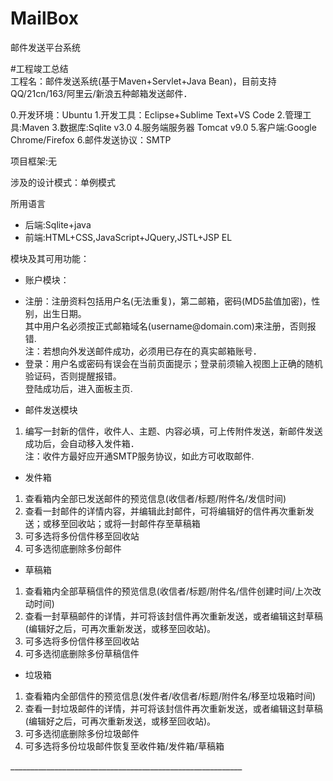 # MailBox
邮件发送平台系统

#工程竣工总结
<br>
工程名：邮件发送系统(基于Maven+Servlet+Java Bean)，目前支持QQ/21cn/163/阿里云/新浪五种邮箱发送邮件．<br>

0.开发环境：Ubuntu
1.开发工具：Eclipse+Sublime Text+VS Code
2.管理工具:Maven
3.数据库:Sqlite v3.0
4.服务端服务器 Tomcat v9.0
5.客户端:Google Chrome/Firefox
6.邮件发送协议：SMTP

项目框架:无<br>

涉及的设计模式：单例模式<br>

所用语言
- 后端:Sqlite+java<br>
- 前端:HTML+CSS,JavaScript+JQuery,JSTL+JSP EL<br>

模块及其可用功能：<br>
+ 账户模块：<br>
<ul>
	<li>注册：注册资料包括用户名(无法重复)，第二邮箱，密码(MD5盐值加密)，性别，出生日期。<br>
	其中用户名必须按正式邮箱域名(username@domain.com)来注册，否则报错.<br>
	注：若想向外发送邮件成功，必须用已存在的真实邮箱账号．<br>
	<li>登录：用户名或密码有误会在当前页面提示；登录前须输入视图上正确的随机验证码，否则提醒报错。<br>
	登陆成功后，进入面板主页.
</ul>

* 邮件发送模块
<ol>
<li>编写一封新的信件，收件人、主题、内容必填，可上传附件发送，新邮件发送成功后，会自动移入发件箱．<br>
注：收件方最好应开通SMTP服务协议，如此方可收取邮件.<br>
</ol>

+ 发件箱
<ol>
<li>查看箱内全部已发送邮件的预览信息(收信者/标题/附件名/发信时间)<br>
<li>查看一封邮件的详情内容，并编辑此封邮件，可将编辑好的信件再次重新发送；或移至回收站；或将一封邮件存至草稿箱<br>
<li>可多选将多份信件移至回收站<br>
<li>可多选彻底删除多份邮件<br>
</ol>

+ 草稿箱
<ol>
<li>查看箱内全部草稿信件的预览信息(收信者/标题/附件名/信件创建时间/上次改动时间)<br>
<li>查看一封草稿邮件的详情，并可将该封信件再次重新发送，或者编辑这封草稿(编辑好之后，可再次重新发送，或移至回收站)。<br>
<li>可多选将多份信件移至回收站<br>
<li>可多选彻底删除多份草稿信件<br>
</ol>

+ 垃圾箱
<ol>
<li>查看箱内全部信件的预览信息(发件者/收信者/标题/附件名/移至垃圾箱时间)<br>
<li>查看一封垃圾邮件的详情，并可将该封信件再次重新发送，或者编辑这封草稿(编辑好之后，可再次重新发送，或移至回收站)。<br>
<li>可多选彻底删除多份垃圾邮件<br>
<li>可多选将多份垃圾邮件恢复至收件箱/发件箱/草稿箱<br>
</ol>
__________________________________________________________
